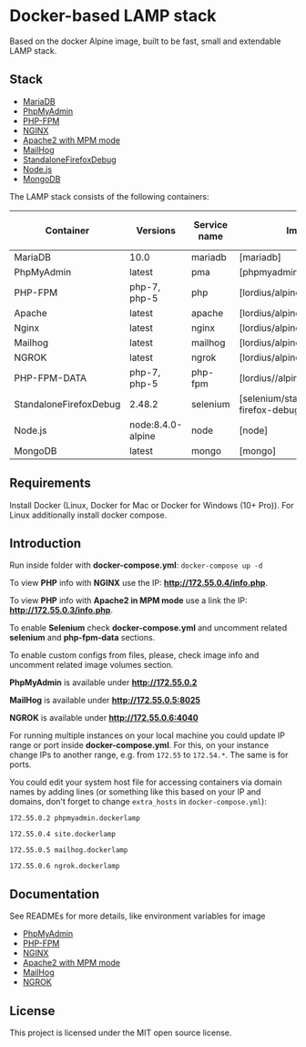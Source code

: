 # Docker-based LAMP stack
Based on the docker Alpine image, built to be fast, small and extendable LAMP stack.

## Stack
* [MariaDB](https://github.com/docker-library/mariadb)
* [PhpMyAdmin](https://github.com/phpmyadmin/phpmyadmin)
* [PHP-FPM](https://github.com/a-kom/alpine-php_fpm)
* [NGINX](https://github.com/a-kom/alpine-nginx)
* [Apache2 with MPM mode](https://github.com/a-kom/alpine-apache)
* [MailHog](https://github.com/a-kom/alpine-mailhog)
* [StandaloneFirefoxDebug](https://github.com/SeleniumHQ/docker-selenium/tree/master/StandaloneFirefoxDebug)
* [Node.js](https://github.com/nodejs/docker-node)
* [MongoDB](https://github.com/docker-library/mongo)

The LAMP stack consists of the following containers:

| Container | Versions | Service name | Image | Enabled by default |
| --------- | -------- | ------------ | ----- | ------------------ |
| MariaDB                   | 10.0               | mariadb   | [mariadb]                                    | ✓ |
| PhpMyAdmin                | latest             | pma       | [phpmyadmin/phpmyadmin]                      | ✓ |
| PHP-FPM                   | php-7, php-5       | php       | [lordius/alpine-php_fpm]                     | ✓ |
| Apache                    | latest             | apache    | [lordius/alpine-apache]                      | ✓ |
| Nginx                     | latest             | nginx     | [lordius/alpine-nginx]                       | ✓ |
| Mailhog                   | latest             | mailhog   | [lordius/alpine-mailhog]                     | ✓ |
| NGROK                     | latest             | ngrok     | [lordius/alpine-ngrok]                       | ✓ |
| PHP-FPM-DATA              | php-7, php-5       | php-fpm   | [lordius//alpine-php_fpm]                    |   |
| StandaloneFirefoxDebug    | 2.48.2             | selenium  | [selenium/standalone-firefox-debug]          |   |
| Node.js                   | node:8.4.0-alpine  | node      | [node]                                       |   |
| MongoDB                   | latest             | mongo     | [mongo]                                      |   |

## Requirements
Install Docker (Linux, Docker for Mac or Docker for Windows (10+ Pro)). For Linux additionally install docker compose.

##  Introduction
Run inside folder with **docker-compose.yml**: `docker-compose up -d`

To view **PHP** info with **NGINX** use the IP: **http://172.55.0.4/info.php**.

To view **PHP** info with **Apache2 in MPM mode** use a link the IP: **http://172.55.0.3/info.php**.

To enable **Selenium** check **docker-compose.yml** and uncomment related **selenium** and **php-fpm-data** sections.

To enable custom configs from files, please, check image info and uncomment related image volumes section.

**PhpMyAdmin** is available under **http://172.55.0.2**

**MailHog** is available under **http://172.55.0.5:8025**

**NGROK** is available under **http://172.55.0.6:4040**

For running multiple instances on your local machine you could update IP range or port inside **docker-compose.yml**. For this, on your instance change IPs to another range, e.g. from `172.55` to `172.54.*`. The same is for ports.

You could edit your system host file for accessing containers via domain names by adding lines (or something like this based on your IP and domains, don't forget to change `extra_hosts` in `docker-compose.yml`):

`172.55.0.2 phpmyadmin.dockerlamp`

`172.55.0.4 site.dockerlamp`

`172.55.0.5 mailhog.dockerlamp`

`172.55.0.6 ngrok.dockerlamp`

## Documentation
See READMEs for more details, like environment variables for image

* [PhpMyAdmin](https://github.com/phpmyadmin/docker/blob/master/README.md)
* [PHP-FPM](https://github.com/a-kom/alpine-php_fpm/blob/php-7/README.md)
* [NGINX](https://github.com/a-kom/alpine-nginx/blob/master/README.md)
* [Apache2 with MPM mode](https://github.com/a-kom/alpine-apache/blob/master/README.md)
* [MailHog](https://github.com/a-kom/alpine-mailhog/blob/master/README.md)
* [NGROK](https://github.com/a-kom/alpine-ngrok/blob/master/README.md)

## License

This project is licensed under the MIT open source license.
